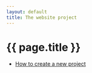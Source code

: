 ```yaml
---
layout: default
title: The website project
---
```

# {{ page.title }}

- [How to create a new project](how-to-create-a-new-project)